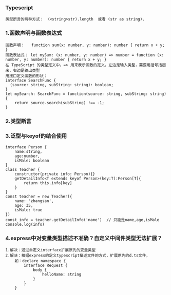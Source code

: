### Typescript
    类型断言的两种方式： （<string>str).length  或者 (str as string).
### 1.函数声明与函数表达式
    函数声明：   function sum(x: number, y: number): number { return x + y; }
    函数表达式： let mySum: (x: number, y: number) => number = function (x: number, y: number): number { return x + y; }
    在 TypeScript 的类型定义中，=> 用来表示函数的定义，左边是输入类型，需要用括号括起来，右边是输出类型
    用接口定义函数的形状：
    interface SearchFunc {
      (source: string, subString: string): boolean;
    }
    let mySearch: SearchFunc = function(source: string, subString: string) {
        return source.search(subString) !== -1;
    }
### 2.类型断言

### 3.泛型与keyof的结合使用
    interface Person {
        name:string,
        age:number,
        isMale: boolean
    }
    class Teacher {
        constructor(private info: Person){}
        getDetailInfo<T extends keyof Person>(key:T):Person[T]{
            return this.info[key]
        }
    }
    const teacher = new Teacher({
        name: 'zhangsan',
        age: 35,
        isMale: true
    })
    const info = teacher.getDetailInfo('name')  // 只能是name,age,isMale
    console.log(info)
### 4.express中对变量类型描述不准确？自定义中间件类型无法扩展？
    1.解决：通过自定义interface扩展原先的变量类型
    2.解决：根据express的定义typescript描述文件的方式，扩展原先的d.ts文件，
        如：declare namespace {
            interface Request {
                body {
                    helloName: string 
                }
            }
        }
